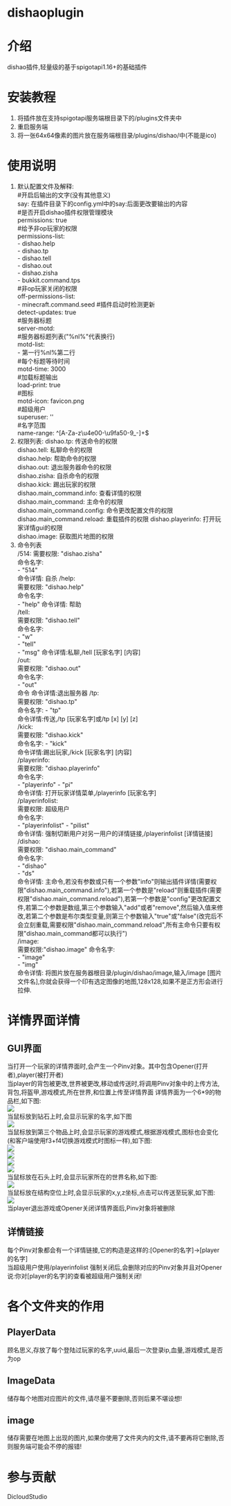 # dishaoplugin

# 介绍
dishao插件,轻量级的基于spigotapi1.16+的基础插件

# 安装教程

1.  将插件放在支持spigotapi服务端根目录下的/plugins文件夹中
2.  重启服务端
3.  将一张64x64像素的图片放在服务端根目录/plugins/dishao/中(不能是ico)

# 使用说明

1. 默认配置文件及解释:  
   \#开启后输出的文字(没有其他意义)  
   say: 在插件目录下的config.yml中的say:后面更改要输出的内容  
   \#是否开启dishao插件权限管理模块  
   permissions: true  
   \#给予非op玩家的权限  
   permissions-list:  
   \- dishao.help  
   \- dishao.tp  
   \- dishao.tell  
   \- dishao.out  
   \- dishao.zisha  
   \- bukkit.command.tps  
   \#非op玩家关闭的权限  
   off-permissions-list:  
   \- minecraft.command.seed
   \#插件启动时检测更新  
   detect-updates: true  
   \#服务器标题  
   server-motd:  
   \#服务器标题列表("%nl%"代表换行)  
   motd-list:  
   \- 第一行%nl%第二行  
   \#每个标题等待时间  
   motd-time: 3000  
   \#加载标题输出  
   load-print: true  
   \#图标  
   motd-icon: favicon.png  
   \#超级用户  
   superuser: ''  
   \#名字范围  
   name-range: ^[A-Za-z\u4e00-\u9fa50-9_\-]+$  
2. 权限列表:
   dishao.tp: 传送命令的权限   
   dishao.tell:  私聊命令的权限  
   dishao.help:  帮助命令的权限  
   dishao.out:  退出服务器命令的权限  
   dishao.zisha:  自杀命令的权限  
   dishao.kick:  踢出玩家的权限  
   dishao.main_command.info:  查看详情的权限  
   dishao.main_command:  主命令的权限  
   dishao.main_command.config:  命令更改配置文件的权限  
   dishao.main_command.reload:  重载插件的权限
   dishao.playerinfo: 打开玩家详情gui的权限  
   dishao.image: 获取图片地图的权限  
3. 命令列表  
   /514:
   需要权限: "dishao.zisha"  
   命令名字:  
   \- "514"  
   命令详情: 自杀
   /help:  
   需要权限: "dishao.help"  
   命令名字:  
   \- "help"
   命令详情: 帮助  
   /tell:  
   需要权限: "dishao.tell"  
   命令名字:  
   \- "w"  
   \- "tell"  
   \- "msg"
   命令详情:私聊,/tell [玩家名字] [内容]  
   /out:  
   需要权限: "dishao.out"  
   命令名字:  
   \- "out"  
   命令
   命令详情:退出服务器
   /tp:  
   需要权限: "dishao.tp"  
   命令名字:
   \- "tp"  
   命令详情:传送,/tp [玩家名字]或/tp [x] [y] [z]   
   /kick:  
   需要权限: "dishao.kick"  
   命令名字:
   \- "kick"  
   命令详情:踢出玩家,/kick [玩家名字] [内容]  
   /playerinfo:  
   需要权限: "dishao.playerinfo"  
   命令名字:  
   \- "playerinfo"
   \- "pi"  
   命令详情: 打开玩家详情菜单,/playerinfo [玩家名字]  
   /playerinfolist:  
   需要权限: 超级用户  
   命令名字:  
   \- "playerinfolist"
   \- "pilist"  
   命令详情: 强制切断用户对另一用户的详情链接,/playerinfolist [详情链接]  
   /dishao:  
   需要权限: "dishao.main_command"  
   命令名字:  
   \- "dishao"  
   \- "ds"  
   命令详情: 主命令,若没有参数或只有一个参数"info"则输出插件详情(需要权限"dishao.main_command.info"),若第一个参数是"reload"则重载插件(需要权限"dishao.main_command.reload"),若第一个参数是"config"更改配置文件,若第二个参数是数组,第三个参数输入"add"或者"remove",然后输入值来修改,若第二个参数是布尔类型变量,则第三个参数输入"true"或"false"(改完后不会立刻重载,需要权限"dishao.main_command.reload",所有主命令只要有权限"dishao.main_command都可以执行")  
   /image:  
   需要权限:"dishao.image"
   命令名字:  
   \- "image"  
   \- "img"  
   命令详情: 将图片放在服务器根目录/plugin/dishao/image,输入/image [图片文件名],你就会获得一个印有选定图像的地图,128x128,如果不是正方形会进行拉伸.
# 详情界面详情
## GUI界面
当打开一个玩家的详情界面时,会产生一个Pinv对象。其中包含Opener(打开者),player(被打开者)  
当player的背包被更改,世界被更改,移动或传送时,将调用Pinv对象中的上传方法,背包,将盔甲,游戏模式,所在世界,和位置上传至详情界面
详情界面为一个6*9的物品栏,如下图:  
![](./playerinfogui.png)  
当鼠标放到钻石上时,会显示玩家的名字,如下图  
![](./name.png)  
当鼠标放到第三个物品上时,会显示玩家的游戏模式,根据游戏模式,图标也会变化(和客户端使用f3+f4切换游戏模式时图标一样),如下图:  
![](./0.png)  
![](./1.png)  
![](./2.png)  
![](./3.png)  
当鼠标放在石头上时,会显示玩家所在的世界名称,如下图:  
![](world.png)  
当鼠标放在结构空位上时,会显示玩家的x,y,z坐标,点击可以传送至玩家,如下图:  
![](loc.png)  
当player退出游戏或Opener关闭详情界面后,Pinv对象将被删除
## 详情链接
每个Pinv对象都会有一个详情链接,它的构造是这样的:[Opener的名字]->[player的名字]  
当超级用户使用/playerinfolist 强制关闭后,会删除对应的Pinv对象并且对Opener说:你对[player的名字]的查看被超级用户强制关闭!  

# 各个文件夹的作用
## PlayerData
顾名思义,存放了每个登陆过玩家的名字,uuid,最后一次登录ip,血量,游戏模式,是否为op
## ImageData
储存每个地图对应图片的文件,请尽量不要删除,否则后果不堪设想!
## image
储存需要在地图上出现的图片,如果你使用了文件夹内的文件,请不要再将它删除,否则服务端可能会不停的报错!
# 参与贡献

DicloudStudio

